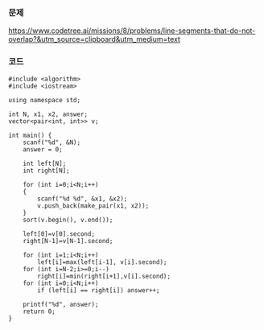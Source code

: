 ### 문제
https://www.codetree.ai/missions/8/problems/line-segments-that-do-not-overlap?&utm_source=clipboard&utm_medium=text

### 코드
~~~
#include <algorithm>
#include <iostream>

using namespace std;

int N, x1, x2, answer;
vector<pair<int, int>> v;

int main() {
    scanf("%d", &N);
    answer = 0;

    int left[N];
    int right[N];

    for (int i=0;i<N;i++)
    {
        scanf("%d %d", &x1, &x2);
        v.push_back(make_pair(x1, x2));
    }
    sort(v.begin(), v.end());

    left[0]=v[0].second;
    right[N-1]=v[N-1].second;

    for (int i=1;i<N;i++)
        left[i]=max(left[i-1], v[i].second);
    for (int i=N-2;i>=0;i--)
        right[i]=min(right[i+1],v[i].second);
    for (int i=0;i<N;i++)
        if (left[i] == right[i]) answer++;
        
    printf("%d", answer);
    return 0;
}
~~~